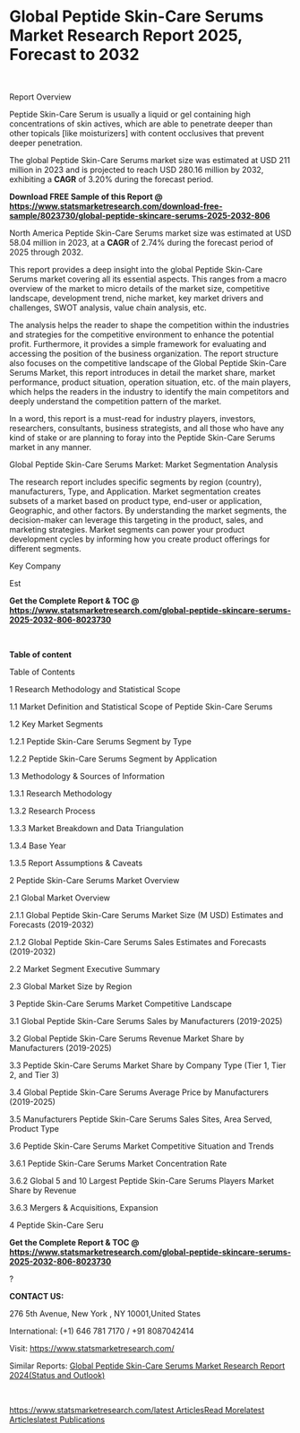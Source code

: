 <h1>Global Peptide Skin-Care Serums Market Research Report 2025, Forecast to 2032</h1><br/><p>Report Overview</p>
 
 
 
 <p>Peptide Skin-Care Serum is usually a liquid or gel containing high concentrations of skin actives, which are able to penetrate deeper than other topicals [like moisturizers] with content occlusives that prevent deeper penetration.</p>
 
 
 
 <p>The global Peptide Skin-Care Serums market size was estimated at USD 211 million in 2023 and is projected to reach USD 280.16 million by 2032, exhibiting a <strong>CAGR</strong> of 3.20% during the forecast period.</p>
 
 
 
 <p><strong>Download FREE Sample of this Report @ <a href="https://www.statsmarketresearch.com/download-free-sample/8023730/global-peptide-skincare-serums-2025-2032-806">https://www.statsmarketresearch.com/download-free-sample/8023730/global-peptide-skincare-serums-2025-2032-806</a></strong></p>
 
 
 
 <p>North America Peptide Skin-Care Serums market size was estimated at USD 58.04 million in 2023, at a <strong>CAGR</strong> of 2.74% during the forecast period of 2025 through 2032.</p>
 
 
 
 <p>This report provides a deep insight into the global Peptide Skin-Care Serums market covering all its essential aspects. This ranges from a macro overview of the market to micro details of the market size, competitive landscape, development trend, niche market, key market drivers and challenges, SWOT analysis, value chain analysis, etc.</p>
 
 
 
 <p>The analysis helps the reader to shape the competition within the industries and strategies for the competitive environment to enhance the potential profit. Furthermore, it provides a simple framework for evaluating and accessing the position of the business organization. The report structure also focuses on the competitive landscape of the Global Peptide Skin-Care Serums Market, this report introduces in detail the market share, market performance, product situation, operation situation, etc. of the main players, which helps the readers in the industry to identify the main competitors and deeply understand the competition pattern of the market.</p>
 
 
 
 <p>In a word, this report is a must-read for industry players, investors, researchers, consultants, business strategists, and all those who have any kind of stake or are planning to foray into the Peptide Skin-Care Serums market in any manner.</p>
 
 
 
 <p>Global Peptide Skin-Care Serums Market: Market Segmentation Analysis</p>
 
 
 
 <p>The research report includes specific segments by region (country), manufacturers, Type, and Application. Market segmentation creates subsets of a market based on product type, end-user or application, Geographic, and other factors. By understanding the market segments, the decision-maker can leverage this targeting in the product, sales, and marketing strategies. Market segments can power your product development cycles by informing how you create product offerings for different segments.</p>
 
 
 
 <p>Key Company</p>
 
 
 
 <p>Est</p>
 
 
 
 <div><b>Get the Complete Report & TOC @ <a href="https://www.statsmarketresearch.com/global-peptide-skincare-serums-2025-2032-806-8023730">https://www.statsmarketresearch.com/global-peptide-skincare-serums-2025-2032-806-8023730</a></b></div>
 
 
 
 <p><br />
 
 <b>Table of content</b></p>
 
 
 
 <p>Table of Contents<br />
 
 1 Research Methodology and Statistical Scope<br />
 
 1.1 Market Definition and Statistical Scope of Peptide Skin-Care Serums<br />
 
 1.2 Key Market Segments<br />
 
 1.2.1 Peptide Skin-Care Serums Segment by Type<br />
 
 1.2.2 Peptide Skin-Care Serums Segment by Application<br />
 
 1.3 Methodology & Sources of Information<br />
 
 1.3.1 Research Methodology<br />
 
 1.3.2 Research Process<br />
 
 1.3.3 Market Breakdown and Data Triangulation<br />
 
 1.3.4 Base Year<br />
 
 1.3.5 Report Assumptions & Caveats<br />
 
 2 Peptide Skin-Care Serums Market Overview<br />
 
 2.1 Global Market Overview<br />
 
 2.1.1 Global Peptide Skin-Care Serums Market Size (M USD) Estimates and Forecasts (2019-2032)<br />
 
 2.1.2 Global Peptide Skin-Care Serums Sales Estimates and Forecasts (2019-2032)<br />
 
 2.2 Market Segment Executive Summary<br />
 
 2.3 Global Market Size by Region<br />
 
 3 Peptide Skin-Care Serums Market Competitive Landscape<br />
 
 3.1 Global Peptide Skin-Care Serums Sales by Manufacturers (2019-2025)<br />
 
 3.2 Global Peptide Skin-Care Serums Revenue Market Share by Manufacturers (2019-2025)<br />
 
 3.3 Peptide Skin-Care Serums Market Share by Company Type (Tier 1, Tier 2, and Tier 3)<br />
 
 3.4 Global Peptide Skin-Care Serums Average Price by Manufacturers (2019-2025)<br />
 
 3.5 Manufacturers Peptide Skin-Care Serums Sales Sites, Area Served, Product Type<br />
 
 3.6 Peptide Skin-Care Serums Market Competitive Situation and Trends<br />
 
 3.6.1 Peptide Skin-Care Serums Market Concentration Rate<br />
 
 3.6.2 Global 5 and 10 Largest Peptide Skin-Care Serums Players Market Share by Revenue<br />
 
 3.6.3 Mergers & Acquisitions, Expansion<br />
 
 4 Peptide Skin-Care Seru</p>
 
 
 
 <div><b>Get the Complete Report & TOC @ <a href="https://www.statsmarketresearch.com/global-peptide-skincare-serums-2025-2032-806-8023730">https://www.statsmarketresearch.com/global-peptide-skincare-serums-2025-2032-806-8023730</a></b></div>
 
 
 
 <p>? </p>
 
 
 
 <p><b>CONTACT US:</b><br />
 
 276 5th Avenue, New York , NY 10001,United States<br />
 
 International: (+1) 646 781 7170 / +91 8087042414<br />
 
 Visit: <a href="https://www.statsmarketresearch.com/">https://www.statsmarketresearch.com/</a><br />
 
 Similar Reports: <a href="https://www.statsmarketresearch.com/global-peptide-skincare-serums-2025-2032-806-8023730">Global Peptide Skin-Care Serums Market Research Report 2024(Status and Outlook)</a><br />
 
 <br />
 
 <a href="https://gyeongbokgung.com">https://www.statsmarketresearch.com/</a><a href="https://hallyeomaritime.com">latest Articles</a><a href="https://jingwansa.com">Read More</a><a href="https://nguoiviet.jp/">latest Articles</a><a href="https://www.intelmarketresearch.com/">latest Publications</a></p>